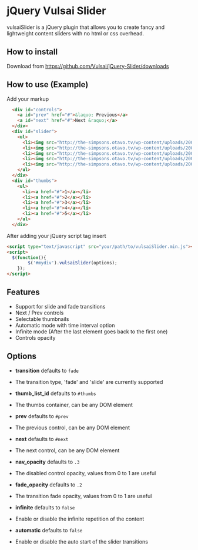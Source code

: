 # jQuery Vulsai Slider

vulsaiSlider is a jQuery plugin that allows you to create fancy and lightweight content sliders with no html or css overhead.

## How to install

Download from <https://github.com/Vulsai/jQuery-Slider/downloads>

## How to use (Example)

Add your markup

```html
  <div id="controls">
    <a id="prev" href="#">&laquo; Previous</a>
    <a id="next" href="#">Next &raquo;</a>
  </div>
  <div id="slider">
    <ul>
      <li><img src="http://the-simpsons.otavo.tv/wp-content/uploads/2008/07/thesimpsonswallpaper640.jpg" alt="" /></li>
      <li><img src="http://the-simpsons.otavo.tv/wp-content/uploads/2008/07/thesimpsonswallpaper640.jpg" alt="" /></li>
      <li><img src="http://the-simpsons.otavo.tv/wp-content/uploads/2008/07/thesimpsonswallpaper640.jpg" alt="" /></li>
      <li><img src="http://the-simpsons.otavo.tv/wp-content/uploads/2008/07/thesimpsonswallpaper640.jpg" alt="" /></li>
      <li><img src="http://the-simpsons.otavo.tv/wp-content/uploads/2008/07/thesimpsonswallpaper640.jpg" alt="" /></li>
    </ul>
  </div>
  <div id="thumbs">
    <ul>
      <li><a href="#">1</a></li>
      <li><a href="#">2</a></li>
      <li><a href="#">3</a></li>
      <li><a href="#">4</a></li>
      <li><a href="#">5</a></li>
    </ul>
  </div>
```
After adding your jQuery script tag insert

```html
<script type="text/javascript" src="your/path/to/vulsaiSlider.min.js"></script>
<script>
  $(function(){
		$('#mydiv').vulsaiSlider(options);
	});
</script>
```

## Features

* Support for slide and fade transitions
* Next / Prev controls
* Selectable thumbnails
* Automatic mode with time interval option
* Infinite mode (After the last element goes back to the first one)
* Controls opacity

## Options

* **transition** defaults to `fade`
 * The transition type, 'fade' and 'slide' are currently supported

* **thumb_list_id** defaults to `#thumbs`
 * The thumbs container, can be any DOM element

* **prev** defaults to `#prev`
 * The previous control, can be any DOM element

* **next** defaults to `#next`
 * The next control, can be any DOM element

* **nav_opacity** defaults to `.3`
 * The disabled control opacity, values from 0 to 1 are useful
 
* **fade_opacity** defaults to `.2`
 * The transition fade opacity, values from 0 to 1 are useful

* **infinite** defaults to `false`
 * Enable or disable the infinite repetition of the content

* **automatic** defaults to `false`
 * Enable or disable the auto start of the slider transitions
